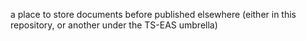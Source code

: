 a place to store documents before published elsewhere (either in this repository, or another under the TS-EAS umbrella)
